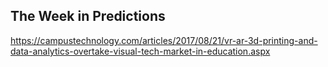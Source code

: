 ## The Week in Predictions

https://campustechnology.com/articles/2017/08/21/vr-ar-3d-printing-and-data-analytics-overtake-visual-tech-market-in-education.aspx
